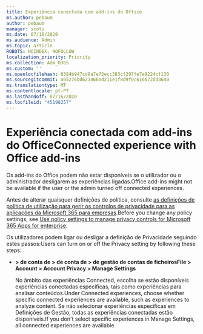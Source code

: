 ```yaml
---
title: Experiência conectada com add-ins do Office
ms.author: pebaum
author: pebaum
manager: scotv
ms.date: 07/16/2020
ms.audience: Admin
ms.topic: article
ROBOTS: NOINDEX, NOFOLLOW
localization_priority: Priority
ms.collection: Adm_O365
ms.custom: ''
ms.openlocfilehash: 8384b947cd8a7e73ecc383cf297fe7e9224cf130
ms.sourcegitcommit: a05276bd623466ad211e1f8d9f0c616672dd3640
ms.translationtype: MT
ms.contentlocale: pt-PT
ms.lasthandoff: 07/16/2020
ms.locfileid: "45198257"
---
```

# <a name="connected-experience-with-office-add-ins"></a><span data-ttu-id="58fb1-102">Experiência conectada com add-ins do Office</span><span class="sxs-lookup"><span data-stu-id="58fb1-102">Connected experience with Office add-ins</span></span>

<span data-ttu-id="58fb1-103">Os add-ins do Office podem não estar disponíveis se o utilizador ou o administrador desligarem as experiências ligadas.</span><span class="sxs-lookup"><span data-stu-id="58fb1-103">Office add-ins might not be available if the user or the admin turned off connected experiences.</span></span>

<span data-ttu-id="58fb1-104">Antes de alterar quaisquer definições de política, consulte [as definições de política de utilização para gerir os controlos de privacidade para as aplicações da Microsoft 365 para empresas](https://docs.microsoft.com/deployoffice/privacy/manage-privacy-controls).</span><span class="sxs-lookup"><span data-stu-id="58fb1-104">Before you change any policy settings, see [Use policy settings to manage privacy controls for Microsoft 365 Apps for enterprise](https://docs.microsoft.com/deployoffice/privacy/manage-privacy-controls).</span></span>

<span data-ttu-id="58fb1-105">Os utilizadores podem ligar ou desligar a definição de Privacidade seguindo estes passos:</span><span class="sxs-lookup"><span data-stu-id="58fb1-105">Users can turn on or off the Privacy setting by following these steps:</span></span>

- <span data-ttu-id="58fb1-106">**> de conta de > de conta de > de gestão de contas de ficheiros**</span><span class="sxs-lookup"><span data-stu-id="58fb1-106">**File > Account > Account Privacy > Manage Settings**</span></span> 

    <span data-ttu-id="58fb1-107">No âmbito das experiências Connected, escolha se estão disponíveis experiências conectadas específicas, tais como experiências para analisar conteúdos.</span><span class="sxs-lookup"><span data-stu-id="58fb1-107">Under Connected experiences, choose whether specific connected experiences are available, such as experiences to analyze content.</span></span> <span data-ttu-id="58fb1-108">Se não selecionar experiências específicas em Definições de Gestão, todas as experiências conectadas estão disponíveis.</span><span class="sxs-lookup"><span data-stu-id="58fb1-108">If you don't select specific experiences in Manage Settings, all connected experiences are available.</span></span>
